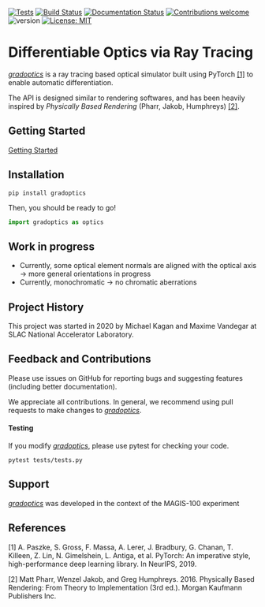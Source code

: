 [![Tests](https://github.com/magis-slac/gradoptics/actions/workflows/main.yml/badge.svg)](https://github.com/magis-slac/gradoptics/actions)
[![Build Status](https://travis-ci.com/magis-slac/gradoptics.svg?token=LBAvFbnCy9PEgexzsTUS&branch=main)](https://travis-ci.com/magis-slac/gradoptics)
[![Documentation Status](https://readthedocs.org/projects/gradoptics/badge/?version=latest)](https://gradoptics.readthedocs.io/en/latest/?badge=latest)
[![Contributions welcome](https://img.shields.io/badge/contributions-welcome-brightgreen.svg?style=flat)](https://github.com/magis-slac/gradoptics/blob/master/README.md)
![version](https://img.shields.io/badge/version-0.0.4-blue)
[![License: MIT](https://img.shields.io/badge/License-MIT-yellow.svg)](https://opensource.org/licenses/MIT)

# Differentiable Optics via Ray Tracing
[*gradoptics*](https://github.com/magis-slac/gradoptics) is a ray tracing based optical simulator built using PyTorch [[1]](#1) to enable automatic differentiation. 

The API is designed similar to rendering softwares, and has been heavily inspired by *Physically Based Rendering* (Pharr, Jakob, Humphreys) [[2]](#2). 


## Getting Started
[Getting Started](https://github.com/magis-slac/gradoptics/blob/main/docs/tutorials/Quick-Start.ipynb)


## Installation


```commandline
pip install gradoptics
```

Then, you should be ready to go!
```python
import gradoptics as optics
```

## Work in progress
- Currently, some optical element normals are aligned with the optical axis -> more general orientations in progress
- Currently, monochromatic -> no chromatic aberrations

## Project History

This project was started in 2020 by Michael Kagan and Maxime Vandegar at SLAC National Accelerator Laboratory.

## Feedback and Contributions

Please use issues on GitHub for reporting bugs and suggesting features (including better documentation).

We appreciate all contributions. In general, we recommend using pull requests to make changes to [*gradoptics*](https://github.com/magis-slac/gradoptics).  

#### Testing

If you modify [*gradoptics*](https://github.com/magis-slac/gradoptics), please use pytest for checking your code.

```commandline
pytest tests/tests.py 
```


## Support

[*gradoptics*](https://github.com/magis-slac/gradoptics) was developed in the context of the MAGIS-100 experiment 

## References
<a id="1">[1]</a> 
A. Paszke, S. Gross, F. Massa, A. Lerer, J. Bradbury, G. Chanan, T. Killeen, Z. Lin, N. Gimelshein, L. Antiga, et al. PyTorch: An imperative style, high-performance deep learning library. In NeurIPS, 2019.

<a id="1">[2]</a> 
Matt Pharr, Wenzel Jakob, and Greg Humphreys. 2016. Physically Based Rendering: From Theory to Implementation (3rd ed.). Morgan Kaufmann Publishers Inc. 

